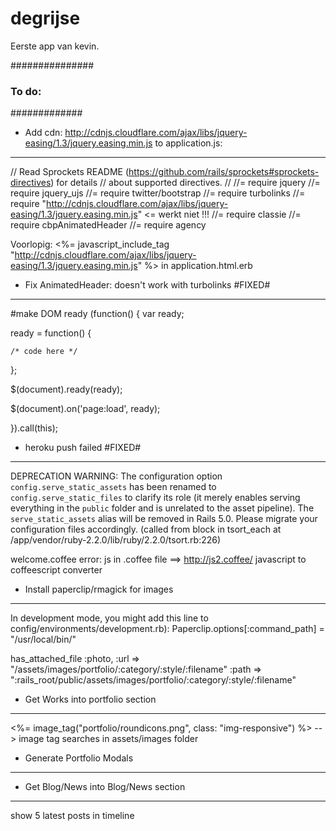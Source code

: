 # degrijse

Eerste app van kevin.

###############
### To do: ###
#############

- Add cdn: http://cdnjs.cloudflare.com/ajax/libs/jquery-easing/1.3/jquery.easing.min.js to application.js:
-----------------------------------------------------------------------------------------------------------

// Read Sprockets README (https://github.com/rails/sprockets#sprockets-directives) for details
// about supported directives.
//
//= require jquery
//= require jquery_ujs
//= require twitter/bootstrap
//= require turbolinks
//= require "http://cdnjs.cloudflare.com/ajax/libs/jquery-easing/1.3/jquery.easing.min.js" <= werkt niet !!!
//= require classie
//= require cbpAnimatedHeader
//= require agency

Voorlopig: <%= javascript_include_tag "http://cdnjs.cloudflare.com/ajax/libs/jquery-easing/1.3/jquery.easing.min.js" %> in application.html.erb

- Fix AnimatedHeader: doesn't work with turbolinks #FIXED#
-----------------------------------------------------------
#make DOM ready
(function() {
  var ready;

  ready = function() {

  	/* code here */

  };

  $(document).ready(ready);

  $(document).on('page:load', ready);

}).call(this);


- heroku push failed #FIXED#
----------------------------
DEPRECATION WARNING: The configuration option `config.serve_static_assets` has been renamed to `config.serve_static_files` to clarify its role (it merely enables serving everything in the `public` folder and is unrelated to the asset pipeline). The `serve_static_assets` alias will be removed in Rails 5.0. Please migrate your configuration files accordingly. (called from block in tsort_each at /app/vendor/ruby-2.2.0/lib/ruby/2.2.0/tsort.rb:226)

welcome.coffee error: js in .coffee file ==> http://js2.coffee/ javascript to coffeescript converter


- Install paperclip/rmagick for images 
---------------------------------------
In development mode, you might add this line to config/environments/development.rb):
	Paperclip.options[:command_path] = "/usr/local/bin/"

has_attached_file :photo,	:url => "/assets/images/portfolio/:category/:style/:filename"
							:path => ":rails_root/public/assets/images/portfolio/:category/:style/:filename"


- Get Works into portfolio section
-----------------------------------

<%= image_tag("portfolio/roundicons.png", class: "img-responsive") %>
--> image tag searches in assets/images folder


- Generate Portfolio Modals
----------------------------

<!-- Portfolio Modals -->
<!-- Use the modals below to showcase details about your portfolio projects! -->


- Get Blog/News into Blog/News section
---------------------------------------

show 5 latest posts in timeline

